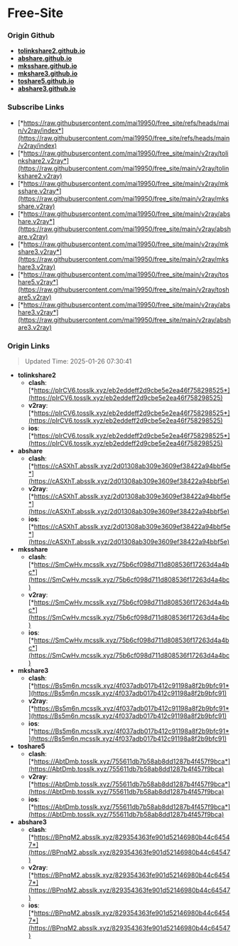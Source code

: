 # Free-Site

### Origin Github

- [**tolinkshare2.github.io**](https://github.com/tolinkshare2/tolinkshare2.github.io)
- [**abshare.github.io**](https://github.com/abshare/abshare.github.io)
- [**mksshare.github.io**](https://github.com/mksshare/mksshare.github.io)
- [**mkshare3.github.io**](https://github.com/mkshare3/mkshare3.github.io)
- [**toshare5.github.io**](https://github.com/toshare5/toshare5.github.io)
- [**abshare3.github.io**](https://github.com/abshare3/abshare3.github.io)

### Subscribe Links

- [*https://raw.githubusercontent.com/mai19950/free_site/refs/heads/main/v2ray/index*](https://raw.githubusercontent.com/mai19950/free_site/refs/heads/main/v2ray/index)
- [*https://raw.githubusercontent.com/mai19950/free_site/main/v2ray/tolinkshare2.v2ray*](https://raw.githubusercontent.com/mai19950/free_site/main/v2ray/tolinkshare2.v2ray)
- [*https://raw.githubusercontent.com/mai19950/free_site/main/v2ray/mksshare.v2ray*](https://raw.githubusercontent.com/mai19950/free_site/main/v2ray/mksshare.v2ray)
- [*https://raw.githubusercontent.com/mai19950/free_site/main/v2ray/abshare.v2ray*](https://raw.githubusercontent.com/mai19950/free_site/main/v2ray/abshare.v2ray)
- [*https://raw.githubusercontent.com/mai19950/free_site/main/v2ray/mkshare3.v2ray*](https://raw.githubusercontent.com/mai19950/free_site/main/v2ray/mkshare3.v2ray)
- [*https://raw.githubusercontent.com/mai19950/free_site/main/v2ray/toshare5.v2ray*](https://raw.githubusercontent.com/mai19950/free_site/main/v2ray/toshare5.v2ray)
- [*https://raw.githubusercontent.com/mai19950/free_site/main/v2ray/abshare3.v2ray*](https://raw.githubusercontent.com/mai19950/free_site/main/v2ray/abshare3.v2ray)

### Origin Links

> Updated Time: 2025-01-26 07:30:41

- **tolinkshare2**
  - **clash**: [*https://pIrCV6.tosslk.xyz/eb2eddeff2d9cbe5e2ea46f758298525*](https://pIrCV6.tosslk.xyz/eb2eddeff2d9cbe5e2ea46f758298525)
  - **v2ray**: [*https://pIrCV6.tosslk.xyz/eb2eddeff2d9cbe5e2ea46f758298525*](https://pIrCV6.tosslk.xyz/eb2eddeff2d9cbe5e2ea46f758298525)
  - **ios**: [*https://pIrCV6.tosslk.xyz/eb2eddeff2d9cbe5e2ea46f758298525*](https://pIrCV6.tosslk.xyz/eb2eddeff2d9cbe5e2ea46f758298525)
- **abshare**
  - **clash**: [*https://cASXhT.absslk.xyz/2d01308ab309e3609ef38422a94bbf5e*](https://cASXhT.absslk.xyz/2d01308ab309e3609ef38422a94bbf5e)
  - **v2ray**: [*https://cASXhT.absslk.xyz/2d01308ab309e3609ef38422a94bbf5e*](https://cASXhT.absslk.xyz/2d01308ab309e3609ef38422a94bbf5e)
  - **ios**: [*https://cASXhT.absslk.xyz/2d01308ab309e3609ef38422a94bbf5e*](https://cASXhT.absslk.xyz/2d01308ab309e3609ef38422a94bbf5e)
- **mksshare**
  - **clash**: [*https://SmCwHv.mcsslk.xyz/75b6cf098d711d808536f17263d4a4bc*](https://SmCwHv.mcsslk.xyz/75b6cf098d711d808536f17263d4a4bc)
  - **v2ray**: [*https://SmCwHv.mcsslk.xyz/75b6cf098d711d808536f17263d4a4bc*](https://SmCwHv.mcsslk.xyz/75b6cf098d711d808536f17263d4a4bc)
  - **ios**: [*https://SmCwHv.mcsslk.xyz/75b6cf098d711d808536f17263d4a4bc*](https://SmCwHv.mcsslk.xyz/75b6cf098d711d808536f17263d4a4bc)
- **mkshare3**
  - **clash**: [*https://Bs5m6n.mcsslk.xyz/4f037adb017b412c91198a8f2b9bfc91*](https://Bs5m6n.mcsslk.xyz/4f037adb017b412c91198a8f2b9bfc91)
  - **v2ray**: [*https://Bs5m6n.mcsslk.xyz/4f037adb017b412c91198a8f2b9bfc91*](https://Bs5m6n.mcsslk.xyz/4f037adb017b412c91198a8f2b9bfc91)
  - **ios**: [*https://Bs5m6n.mcsslk.xyz/4f037adb017b412c91198a8f2b9bfc91*](https://Bs5m6n.mcsslk.xyz/4f037adb017b412c91198a8f2b9bfc91)
- **toshare5**
  - **clash**: [*https://AbtDmb.tosslk.xyz/755611db7b58ab8dd1287b4f457f9bca*](https://AbtDmb.tosslk.xyz/755611db7b58ab8dd1287b4f457f9bca)
  - **v2ray**: [*https://AbtDmb.tosslk.xyz/755611db7b58ab8dd1287b4f457f9bca*](https://AbtDmb.tosslk.xyz/755611db7b58ab8dd1287b4f457f9bca)
  - **ios**: [*https://AbtDmb.tosslk.xyz/755611db7b58ab8dd1287b4f457f9bca*](https://AbtDmb.tosslk.xyz/755611db7b58ab8dd1287b4f457f9bca)
- **abshare3**
  - **clash**: [*https://BPnqM2.absslk.xyz/829354363fe901d52146980b44c64547*](https://BPnqM2.absslk.xyz/829354363fe901d52146980b44c64547)
  - **v2ray**: [*https://BPnqM2.absslk.xyz/829354363fe901d52146980b44c64547*](https://BPnqM2.absslk.xyz/829354363fe901d52146980b44c64547)
  - **ios**: [*https://BPnqM2.absslk.xyz/829354363fe901d52146980b44c64547*](https://BPnqM2.absslk.xyz/829354363fe901d52146980b44c64547)
